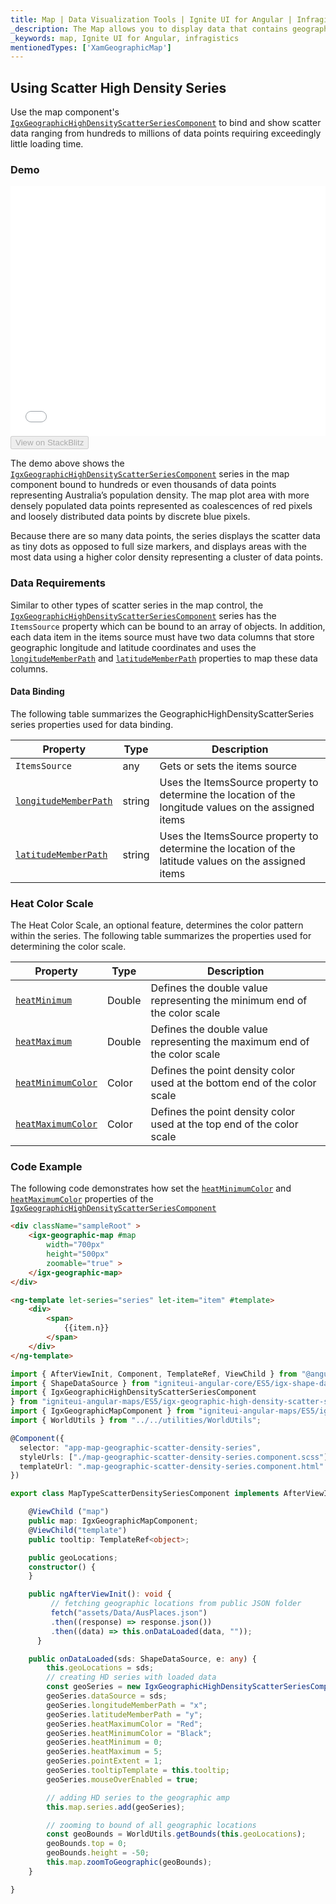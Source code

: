 ```yaml
---
title: Map | Data Visualization Tools | Ignite UI for Angular | Infragistics
_description: The Map allows you to display data that contains geographic locations from view models or geo-spatial data loaded from shape files on geographic imagery maps.View the demo, dependencies, usage and toolbar for more information.
_keywords: map, Ignite UI for Angular, infragistics
mentionedTypes: ['XamGeographicMap']
---
```


## Using Scatter High Density Series

Use the map component's [`IgxGeographicHighDensityScatterSeriesComponent`](/products/ignite-ui-angular/api/docs/typescript/latest/classes/igxgeographichighdensityscatterseriescomponent.html) to bind and show scatter data ranging from hundreds to millions of data points requiring exceedingly little loading time.

### Demo

<div class="sample-container loading" style="height: 400px">
    <iframe id="geo-map-type-scatter-density-series-iframe" src='{environment:dvDemosBaseUrl}/maps/geo-map-type-scatter-density-series' width="100%" height="100%" seamless frameBorder="0" onload="onXPlatSampleIframeContentLoaded(this);"></iframe>
</div>
<div>
    <button data-localize="stackblitz" disabled class="stackblitz-btn"   data-iframe-id="geo-map-type-scatter-density-series-iframe" data-demos-base-url="{environment:dvDemosBaseUrl}">View on StackBlitz
    </button>
</div>

<div class="divider--half"></div>

The demo above shows the [`IgxGeographicHighDensityScatterSeriesComponent`](/products/ignite-ui-angular/api/docs/typescript/latest/classes/igxgeographichighdensityscatterseriescomponent.html) series in the map component bound to hundreds or even thousands of data points representing Australia’s population density. The map plot area with more densely populated data points represented as coalescences of red pixels and loosely distributed data points by discrete blue pixels.

Because there are so many data points, the series displays the scatter data as tiny dots as opposed to full size markers, and displays areas with the most data using a higher color density representing a cluster of data points.

### Data Requirements

Similar to other types of scatter series in the map control, the [`IgxGeographicHighDensityScatterSeriesComponent`](/products/ignite-ui-angular/api/docs/typescript/latest/classes/igxgeographichighdensityscatterseriescomponent.html) series has the `ItemsSource` property which can be bound to an array of objects. In addition, each data item in the items source must have two data columns that store geographic longitude and latitude coordinates and uses the [`longitudeMemberPath`](/products/ignite-ui-angular/api/docs/typescript/latest/classes/igxgeographichighdensityscatterseriescomponent.html#longitudememberpath) and [`latitudeMemberPath`](/products/ignite-ui-angular/api/docs/typescript/latest/classes/igxgeographichighdensityscatterseriescomponent.html#latitudememberpath) properties to map these data columns.

#### Data Binding

The following table summarizes the GeographicHighDensityScatterSeries series properties used for data binding.

| Property                                                                                                                                                        | Type   | Description                                                                                           |
| --------------------------------------------------------------------------------------------------------------------------------------------------------------- | ------ | ----------------------------------------------------------------------------------------------------- |
| `ItemsSource`                                                                                                                                                   | any    | Gets or sets the items source                                                                         |
| [`longitudeMemberPath`](/products/ignite-ui-angular/api/docs/typescript/latest/classes/igxgeographichighdensityscatterseriescomponent.html#longitudememberpath) | string | Uses the ItemsSource property to determine the location of the longitude values on the assigned items |
| [`latitudeMemberPath`](/products/ignite-ui-angular/api/docs/typescript/latest/classes/igxgeographichighdensityscatterseriescomponent.html#latitudememberpath)   | string | Uses the ItemsSource property to determine the location of the latitude values on the assigned items  |

### Heat Color Scale

The Heat Color Scale, an optional feature, determines the color pattern within the series. The following table summarizes the properties used for determining the color scale.

| Property                                                                                                                                                  | Type   | Description                                                               |
| --------------------------------------------------------------------------------------------------------------------------------------------------------- | ------ | ------------------------------------------------------------------------- |
| [`heatMinimum`](/products/ignite-ui-angular/api/docs/typescript/latest/classes/igxgeographichighdensityscatterseriescomponent.html#heatminimum)           | Double | Defines the double value representing the minimum end of the color scale  |
| [`heatMaximum`](/products/ignite-ui-angular/api/docs/typescript/latest/classes/igxgeographichighdensityscatterseriescomponent.html#heatmaximum)           | Double | Defines the double value representing the maximum end of the color scale  |
| [`heatMinimumColor`](/products/ignite-ui-angular/api/docs/typescript/latest/classes/igxgeographichighdensityscatterseriescomponent.html#heatminimumcolor) | Color  | Defines the point density color used at the bottom end of the color scale |
| [`heatMaximumColor`](/products/ignite-ui-angular/api/docs/typescript/latest/classes/igxgeographichighdensityscatterseriescomponent.html#heatmaximumcolor) | Color  | Defines the point density color used at the top end of the color scale    |

### Code Example

The following code demonstrates how set the [`heatMinimumColor`](/products/ignite-ui-angular/api/docs/typescript/latest/classes/igxgeographichighdensityscatterseriescomponent.html#heatminimumcolor) and [`heatMaximumColor`](/products/ignite-ui-angular/api/docs/typescript/latest/classes/igxgeographichighdensityscatterseriescomponent.html#heatmaximumcolor) properties of the [`IgxGeographicHighDensityScatterSeriesComponent`](/products/ignite-ui-angular/api/docs/typescript/latest/classes/igxgeographichighdensityscatterseriescomponent.html)

<!-- Angular -->

```html
<div className="sampleRoot" >
    <igx-geographic-map #map
        width="700px"
        height="500px"
        zoomable="true" >
    </igx-geographic-map>
</div>

<ng-template let-series="series" let-item="item" #template>
    <div>
        <span>
            {{item.n}}
        </span>
    </div>
</ng-template>
```

```ts
import { AfterViewInit, Component, TemplateRef, ViewChild } from "@angular/core";
import { ShapeDataSource } from "igniteui-angular-core/ES5/igx-shape-data-source";
import { IgxGeographicHighDensityScatterSeriesComponent
} from "igniteui-angular-maps/ES5/igx-geographic-high-density-scatter-series-component";
import { IgxGeographicMapComponent } from "igniteui-angular-maps/ES5/igx-geographic-map-component";
import { WorldUtils } from "../../utilities/WorldUtils";

@Component({
  selector: "app-map-geographic-scatter-density-series",
  styleUrls: ["./map-geographic-scatter-density-series.component.scss"],
  templateUrl: ".map-geographic-scatter-density-series.component.html"
})

export class MapTypeScatterDensitySeriesComponent implements AfterViewInit {

    @ViewChild ("map")
    public map: IgxGeographicMapComponent;
    @ViewChild("template")
    public tooltip: TemplateRef<object>;

    public geoLocations;
    constructor() {
    }

    public ngAfterViewInit(): void {
         // fetching geographic locations from public JSON folder
         fetch("assets/Data/AusPlaces.json")
         .then((response) => response.json())
         .then((data) => this.onDataLoaded(data, ""));
      }

    public onDataLoaded(sds: ShapeDataSource, e: any) {
        this.geoLocations = sds;
        // creating HD series with loaded data
        const geoSeries = new IgxGeographicHighDensityScatterSeriesComponent();
        geoSeries.dataSource = sds;
        geoSeries.longitudeMemberPath = "x";
        geoSeries.latitudeMemberPath = "y";
        geoSeries.heatMaximumColor = "Red";
        geoSeries.heatMinimumColor = "Black";
        geoSeries.heatMinimum = 0;
        geoSeries.heatMaximum = 5;
        geoSeries.pointExtent = 1;
        geoSeries.tooltipTemplate = this.tooltip;
        geoSeries.mouseOverEnabled = true;

        // adding HD series to the geographic amp
        this.map.series.add(geoSeries);

        // zooming to bound of all geographic locations
        const geoBounds = WorldUtils.getBounds(this.geoLocations);
        geoBounds.top = 0;
        geoBounds.height = -50;
        this.map.zoomToGeographic(geoBounds);
    }

}
```
